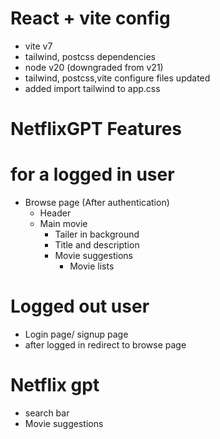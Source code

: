 # React + vite config

- vite v7
- tailwind, postcss dependencies
- node v20 (downgraded from v21)
- tailwind, postcss,vite configure files updated
- added import tailwind to app.css

# NetflixGPT Features

# for a logged in user

- Browse page (After authentication)
  - Header
  - Main movie
    - Tailer in background
    - Title and description
    - Movie suggestions
      - Movie lists

# Logged out user

- Login page/ signup page
- after logged in redirect to browse page

# Netflix gpt

- search bar
- Movie suggestions
